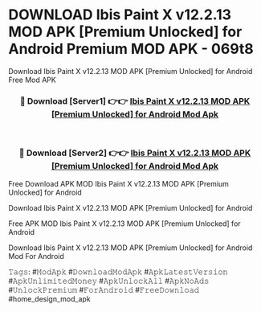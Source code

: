 # DOWNLOAD Ibis Paint X v12.2.13 MOD APK [Premium Unlocked] for Android Premium MOD APK - 069t8
Download Ibis Paint X v12.2.13 MOD APK [Premium Unlocked] for Android Free Mod APK

<div align="center">
<h3>🔴 Download [Server1] 👉👉 <a href="https://apk-comot.site?title=Ibis_Paint_X_v12.2.13_MOD_APK_[Premium_Unlocked]_for_Android">Ibis Paint X v12.2.13 MOD APK [Premium Unlocked] for Android Mod Apk</a></h3><br>

<h3>🔴 Download [Server2] 👉👉 <a href="https://apk-comot.site?title=Ibis_Paint_X_v12.2.13_MOD_APK_[Premium_Unlocked]_for_Android">Ibis Paint X v12.2.13 MOD APK [Premium Unlocked] for Android Mod Apk</a></h3>
</div>


Free Download APK MOD Ibis Paint X v12.2.13 MOD APK [Premium Unlocked] for Android

Download Ibis Paint X v12.2.13 MOD APK [Premium Unlocked] for Android 

Free APK MOD Ibis Paint X v12.2.13 MOD APK [Premium Unlocked] for Android 

Download Ibis Paint X v12.2.13 MOD APK [Premium Unlocked] for Android Mod For Android

𝚃𝚊𝚐𝚜: #𝙼𝚘𝚍𝙰𝚙𝚔 #𝙳𝚘𝚠𝚗𝚕𝚘𝚊𝚍𝙼𝚘𝚍𝙰𝚙𝚔 #𝙰𝚙𝚔𝙻𝚊𝚝𝚎𝚜𝚝𝚅𝚎𝚛𝚜𝚒𝚘𝚗 #𝙰𝚙𝚔𝚄𝚗𝚕𝚒𝚖𝚒𝚝𝚎𝚍𝙼𝚘𝚗𝚎𝚢 #𝙰𝚙𝚔𝚄𝚗𝚕𝚘𝚌𝚔𝙰𝚕𝚕 #𝙰𝚙𝚔𝙽𝚘𝙰𝚍𝚜 #𝚄𝚗𝚕𝚘𝚌𝚔𝙿𝚛𝚎𝚖𝚒𝚞𝚖 #𝙵𝚘𝚛𝙰𝚗𝚍𝚛𝚘𝚒𝚍 #𝙵𝚛𝚎𝚎𝙳𝚘𝚠𝚗𝚕𝚘𝚊𝚍 #home_design_mod_apk